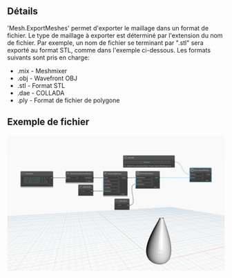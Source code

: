 ## Détails
'Mesh.ExportMeshes' permet d'exporter le maillage dans un format de fichier. Le type de maillage à exporter est déterminé par l'extension du nom de fichier. Par exemple, un nom de fichier se terminant par ".stl" sera exporté au format STL, comme dans l'exemple ci-dessous.
Les formats suivants sont pris en charge:
- .mix - Meshmixer
- .obj - Wavefront OBJ
- .stl - Format STL
- .dae - COLLADA
- .ply - Format de fichier de polygone

## Exemple de fichier

![Example](./Autodesk.DesignScript.Geometry.Mesh.ExportMeshes_img.jpg)
